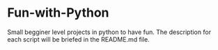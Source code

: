 # Fun-with-Python
Small begginer level projects in python to have fun. The description for each script will be briefed in the README.md file.
